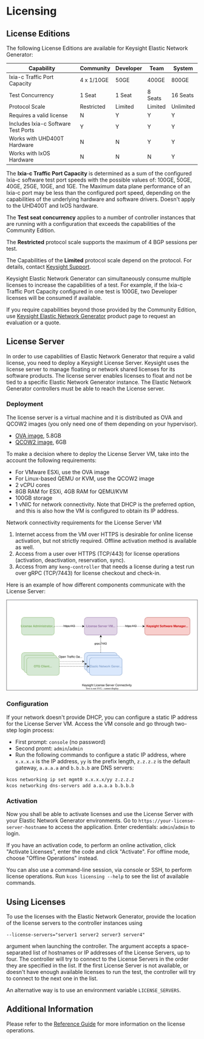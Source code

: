# Licensing

## License Editions

The following License Editions are available for Keysight Elastic Network Generator:

  | Capability                          | Community            | Developer            | Team                           | System                              |
  |-------------------------------------|----------------------|----------------------|--------------------------------|-------------------------------------|
  | Ixia-c Traffic Port Capacity        |  4 x 1/10GE          |  50GE                |  400GE                         | 800GE                               |
  | Test Concurrency                    |  1 Seat              |  1 Seat              |  8 Seats                       | 16 Seats                            |
  | Protocol Scale                      |  Restricted          |  Limited             |  Limited                       | Unlimited                           |
  | Requires a valid license            |  N                   |  Y                   |  Y                             | Y                                   |
  | Includes Ixia-c Software Test Ports |  Y                   |  Y                   |  Y                             | Y                                   |
  | Works with UHD400T Hardware         |  N                   |  N                   |  Y                             | Y                                   |
  | Works with IxOS Hardware            |  N                   |  N                   |  N                             | Y                                   |

 The **Ixia-c Traffic Port Capacity** is determined as a sum of the configured Ixia-c software test port speeds with the possible values of: 100GE, 50GE, 40GE, 25GE, 10GE, and 1GE. The Maximum data plane performance of an Ixia-c port may be less than the configured port speed, depending on the capabilities of the underlying hardware and software drivers. Doesn't apply to the UHD400T and IxOS hardware.

 The **Test seat concurrency** applies to a number of controller instances that are running with a configuration that exceeds the capabilities of the Community Edition.

 The **Restricted** protocol scale supports the maximum of 4 BGP sessions per test.

 The Capabilities of the **Limited** protocol scale depend on the protocol. For details, contact [Keysight Support](https://support.ixiacom.com/contact/support).

 Keysight Elastic Network Generator can simultaneously consume multiple licenses to increase the capabilities of a test. For example, if the Ixia-c Traffic Port Capacity configured in one test is 100GE, two Developer licenses will be consumed if available.

 If you require capabilities beyond those provided by the Community Edition, use [Keysight Elastic Network Generator](https://www.keysight.com/us/en/products/network-test/protocol-load-test/keysight-elastic-network-generator.html) product page to request an evaluation or a quote.

## License Server

In order to use capabilities of Elastic Network Generator that require a valid license, you need to deploy a Keysight License Server. Keysight uses the license server to manage floating or network shared licenses for its software products. The license server enables licenses to float and not be tied to a specific Elastic Network Generator instance. The Elastic Network Generator controllers must be able to reach the License server.

### Deployment

The license server is a virtual machine and it is distributed as OVA and QCOW2 images (you only need one of them depending on your hypervisor).

* [OVA image](https://storage.googleapis.com/kt-nas-images-cloud-ist/slum-4.2.0-208.ova), 5.8GB
* [QCOW2 image](https://storage.googleapis.com/kt-nas-images-cloud-ist/slum-4.2.0-208.2.qcow2), 6GB

To make a decision where to deploy the License Server VM, take into the account the following requirements:

* For VMware ESXi, use the OVA image
* For Linux-based QEMU or KVM, use the QCOW2 image
* 2 vCPU cores
* 8GB RAM for ESXi, 4GB RAM for QEMU/KVM
* 100GB storage
* 1 vNIC for network connectivity. Note that DHCP is the preferred option, and this is also how the VM is configured to obtain its IP address.

Network connectivity requirements for the License Server VM

1. Internet access from the VM over HTTPS is desirable for online license activation, but not strictly required. Offline activation method is available as well.
2. Access from a user over HTTPS (TCP/443) for license operations (activation, deactivation, reservation, sync).
3. Access from any `keng-controller` that needs a license during a test run over gRPC (TCP/7443) for license checkout and check-in.

Here is an example of how different components communicate with the License Server:

![License Server Connectivity](./res/license-server.drawio.svg)

### Configuration

If your network doesn't provide DHCP, you can configure a static IP address for the License Server VM. Access the VM console and go through two-step login process:

* First prompt: `console` (no password)
* Second promt: `admin`/`admin`
* Run the following commands to configure a static IP address, where `x.x.x.x` is the IP address, `yy` is the prefix length, `z.z.z.z` is the default gateway, `a.a.a.a` and `b.b.b.b` are DNS servers:

```Shell
kcos networking ip set mgmt0 x.x.x.x/yy z.z.z.z
kcos networking dns-servers add a.a.a.a b.b.b.b
```

### Activation

Now you shall be able to activate licenses and use the License Server with your Elastic Network Generator environments. Go to `https://your-license-server-hostname` to access the application. Enter credentials: `admin`/`admin` to login.

If you have an activation code, to perform an online activation, click "Activate Licenses", enter the code and click "Activate". For offline mode, choose "Offline Operations" instead.

You can also use a command-line session, via console or SSH, to perform license operations. Run `kcos licensing --help` to see the list of available commands.

## Using Licenses

To use the licenses with the Elastic Network Generator, provide the location of the license servers to the controller instances using

```
--license-servers="server1 server2 server3 server4"
```

argument when launching the controller. The argument accepts a space-separated list of hostnames or IP addresses of the License Servers, up to four. The controller will try to connect to the License Servers in the order they are specified in the list. If the first License Server is not available, or doesn't have enough available licenses to run the test, the controller will try to connect to the next one in the list.

An alternative way is to use an environment variable `LICENSE_SERVERS`.

## Additional Information

Please refer to the [Reference Guide](reference/licensing.md) for more information on the license operations.
